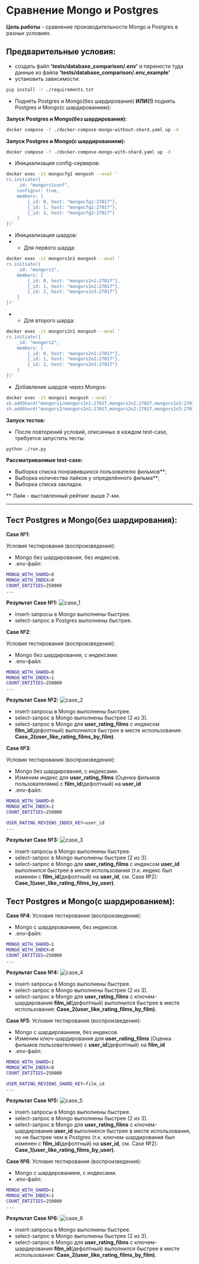 # Сравнение Mongo и Postgres

**Цель работы** - сравнение производительности Mongo и Postgres в разных условиях.

## Предварительные условия:
- создать файл **'tests/database_comparison/.env'** и перенести туда данные из файла **'tests/database_comparison/.env_example'**
- установить зависимости:
```sh
pip install -r ./requirements.txt
```
- Поднять Postgres и Mongo(без шардирования) **ИЛИ(!)** поднять Postgres и Mongo(c шардированием):

**Запуск Postgres и Mongo(без шардирования):**
```sh
docker compose -f ./docker-compose-mongo-without-shard.yaml up -d
```

**Запуск Postgres и Mongo(c шардированием):**
```sh
docker compose -f ./docker-compose-mongo-with-shard.yaml up -d
```
- Инициализация config-серверов:
```sh
docker exec -it mongocfg1 mongosh --eval '
rs.initiate({
    _id: "mongors1conf",
    configsvr: true,
    members: [
        {_id: 0, host: "mongocfg1:27017"},
        {_id: 1, host: "mongocfg2:27017"},
        {_id: 2, host: "mongocfg3:27017"}
    ]
})'
```
- Инициализация шардов:
- - Для первого шарда:
```sh
docker exec -it mongors1n1 mongosh --eval '
rs.initiate({
    _id: "mongors1",
    members: [
        {_id: 0, host: "mongors1n1:27017"},
        {_id: 1, host: "mongors1n2:27017"},
        {_id: 2, host: "mongors1n3:27017"}
    ]
})'
```
- - Для второго шарда:
```sh
docker exec -it mongors2n1 mongosh --eval '
rs.initiate({
    _id: "mongors2",
    members: [
        {_id: 0, host: "mongors2n1:27017"},
        {_id: 1, host: "mongors2n2:27017"},
        {_id: 2, host: "mongors2n3:27017"}
    ]
})'
```
- Добавление шардов через Mongos:
```sh
docker exec -it mongos1 mongosh --eval '
sh.addShard("mongors1/mongors1n1:27017,mongors1n2:27017,mongors1n3:27017");
sh.addShard("mongors2/mongors2n1:27017,mongors2n2:27017,mongors2n3:27017")'
```

**Запуск тестов:**
- После повторений условий, описанных в каждом test-case, требуется запустить тесты:
```sh
python ./run.py
```

**Рассматриваемые test-case:**
- Выборка списка понравившихся пользователю фильмов**;
- Выборка количества лайков у определённого фильма**;
- Выборка списка закладок.

** Лайк - выставленный рейтинг выше 7-ми.

* * *

## Тест Postgres и Mongo(без шардирования):
**Case №1**:

Условия тестирования (воспроизведения):
- Mongo без шардирования, без индексов.
- .env-файл:
```sh
MONGO_WITH_SHARD=0
MONGO_WITH_INDEX=0
COUNT_ENTITIES=250000
...
```

**Результат Case №1:**
![case_1](./case_results/case_1.png)
- insert-запросы в Mongo выполнены быстрее.
- select-запрос в Postgres выполнены быстрее.


**Case №2**:

Условия тестирования (воспроизведения):
- Mongo без шардирования, с индексами.
- .env-файл:
```sh
MONGO_WITH_SHARD=0
MONGO_WITH_INDEX=1
COUNT_ENTITIES=250000
...
```

**Результат Case №2:**
![case_2](./case_results/case_2.png)
- insert-запросы в Mongo выполнены быстрее.
- select-запрос в Mongo выполнены быстрее (2 из 3).
- select-запрос в Mongo для **user_rating_films** с индексом **film_id**(дефолтный) выполнился быстрее в месте 
использования: **Case_2(user_like_rating_films_by_film)**.


**Case №3**:

Условия тестирования (воспроизведения):
- Mongo без шардирования, с индексами.
- Изменим индекс для **user_rating_films** (Оценка фильмов пользователями) с **film_id**(дефолтный) на **user_id**
- .env-файл:
```sh
MONGO_WITH_SHARD=0
MONGO_WITH_INDEX=1
COUNT_ENTITIES=250000

USER_RATING_REVIEWS_INDEX_KEY=user_id
...
```

**Результат Case №3:**
![case_3](./case_results/case_3.png)
- insert-запросы в Mongo выполнены быстрее.
- select-запрос в Mongo выполнены быстрее (2 из 3).
- select-запрос в Mongo для **user_rating_films** с индексом **user_id** выполнился быстрее в месте 
использования (т.к. индекс был изменен с **film_id**(дефолтный) на **user_id**, см. Case №2): **Case_1(user_like_rating_films_by_user)**.


## Тест Postgres и Mongo(c шардированием):
**Case №4**:
Условия тестирования (воспроизведения):
- Mongo c шардированием, без индексов.
- .env-файл:
```sh
MONGO_WITH_SHARD=1
MONGO_WITH_INDEX=0
COUNT_ENTITIES=250000
...
```

**Результат Case №4:**
![case_4](./case_results/case_4.png)
- insert-запросы в Mongo выполнены быстрее.
- select-запрос в Mongo выполнены быстрее (2 из 3).
- select-запрос в Mongo для **user_rating_films** с ключем-шардирования **film_id**(дефолтный) выполнился быстрее в месте 
использования: **Case_2(user_like_rating_films_by_film)**.


**Case №5**:
Условия тестирования (воспроизведения):
- Mongo c шардированием, без индексов.
- Изменим ключ-шардирования для **user_rating_films** (Оценка фильмов пользователями) с **user_id**(дефолтный) на **film_id**
- .env-файл:
```sh
MONGO_WITH_SHARD=1
MONGO_WITH_INDEX=0
COUNT_ENTITIES=250000

USER_RATING_REVIEWS_SHARD_KEY=film_id
...
```

**Результат Case №5:**
![case_5](./case_results/case_5.png)
- insert-запросы в Mongo выполнены быстрее.
- select-запрос в Mongo выполнены быстрее (2 из 3).
- select-запрос в Mongo для **user_rating_films** с ключем-шардирования **user_id** выполнился быстрее в месте 
использования, но не быстрее чем в Postgres (т.к. ключем-шардирования был изменен с **film_id**(дефолтный) на **user_id**, см. Case №2): **Case_1(user_like_rating_films_by_user)**.


**Case №6**:
Условия тестирования (воспроизведения):
- Mongo c шардированием, c индексами.
- .env-файл:
```sh
MONGO_WITH_SHARD=1
MONGO_WITH_INDEX=1
COUNT_ENTITIES=250000
...
```

**Результат Case №6:**
![case_6](./case_results/case_6.png)
- insert-запросы в Mongo выполнены быстрее.
- select-запрос в Mongo выполнены быстрее (2 из 3).
- select-запрос в Mongo для **user_rating_films** с ключем-шардирования **film_id**(дефолтный) выполнился быстрее в месте 
использования: **Case_2(user_like_rating_films_by_film)**.